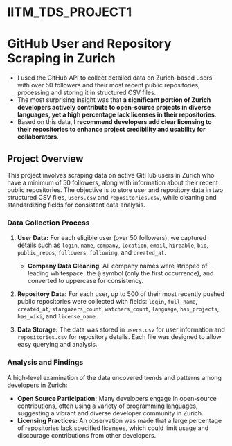 # IITM_TDS_PROJECT1
# GitHub User and Repository Scraping in Zurich

- I used the GitHub API to collect detailed data on Zurich-based users with over 50 followers and their most recent public repositories, processing and storing it in structured CSV files.
- The most surprising insight was that **a significant portion of Zurich developers actively contribute to open-source projects in diverse languages, yet a high percentage lack licenses in their repositories**.
- Based on this data, **I recommend developers add clear licensing to their repositories to enhance project credibility and usability for collaborators**.

## Project Overview

This project involves scraping data on active GitHub users in Zurich who have a minimum of 50 followers, along with information about their recent public repositories. The objective is to store user and repository data in two structured CSV files, `users.csv` and `repositories.csv`, while cleaning and standardizing fields for consistent data analysis.

### Data Collection Process

1. **User Data:** For each eligible user (over 50 followers), we captured details such as `login`, `name`, `company`, `location`, `email`, `hireable`, `bio`, `public_repos`, `followers`, `following`, and `created_at`.
   - **Company Data Cleaning**: All company names were stripped of leading whitespace, the `@` symbol (only the first occurrence), and converted to uppercase for consistency.
   
2. **Repository Data:** For each user, up to 500 of their most recently pushed public repositories were collected with fields: `login`, `full_name`, `created_at`, `stargazers_count`, `watchers_count`, `language`, `has_projects`, `has_wiki`, and `license_name`.
   
3. **Data Storage:** The data was stored in `users.csv` for user information and `repositories.csv` for repository details. Each file was designed to allow easy querying and analysis.

### Analysis and Findings

A high-level examination of the data uncovered trends and patterns among developers in Zurich:
- **Open Source Participation:** Many developers engage in open-source contributions, often using a variety of programming languages, suggesting a vibrant and diverse developer community in Zurich.
- **Licensing Practices:** An observation was made that a large percentage of repositories lack specified licenses, which could limit usage and discourage contributions from other developers.

